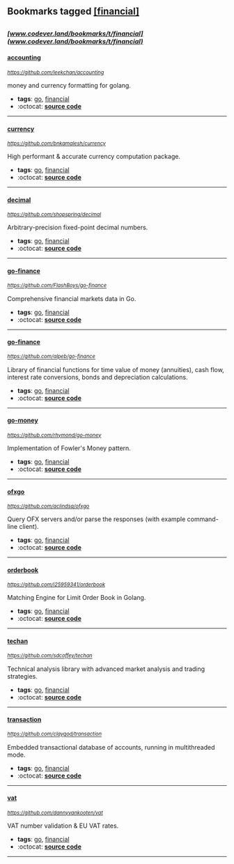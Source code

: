 ## Bookmarks tagged [[financial]](https://www.codever.land/search?q=[financial])

_<sup><sup>[www.codever.land/bookmarks/t/financial](www.codever.land/bookmarks/t/financial)</sup></sup>_
---
#### [accounting](https://github.com/leekchan/accounting)
_<sup>https://github.com/leekchan/accounting</sup>_

money and currency formatting for golang.
* **tags**: [go](../tagged/go.md), [financial](../tagged/financial.md)
* :octocat: **[source code](https://github.com/leekchan/accounting)**
---
#### [currency](https://github.com/bnkamalesh/currency)
_<sup>https://github.com/bnkamalesh/currency</sup>_

High performant & accurate currency computation package.
* **tags**: [go](../tagged/go.md), [financial](../tagged/financial.md)
* :octocat: **[source code](https://github.com/bnkamalesh/currency)**
---
#### [decimal](https://github.com/shopspring/decimal)
_<sup>https://github.com/shopspring/decimal</sup>_

Arbitrary-precision fixed-point decimal numbers.
* **tags**: [go](../tagged/go.md), [financial](../tagged/financial.md)
* :octocat: **[source code](https://github.com/shopspring/decimal)**
---
#### [go-finance](https://github.com/FlashBoys/go-finance)
_<sup>https://github.com/FlashBoys/go-finance</sup>_

Comprehensive financial markets data in Go.
* **tags**: [go](../tagged/go.md), [financial](../tagged/financial.md)
* :octocat: **[source code](https://github.com/FlashBoys/go-finance)**
---
#### [go-finance](https://github.com/alpeb/go-finance)
_<sup>https://github.com/alpeb/go-finance</sup>_

Library of financial functions for time value of money (annuities), cash flow, interest rate conversions, bonds and depreciation calculations.
* **tags**: [go](../tagged/go.md), [financial](../tagged/financial.md)
* :octocat: **[source code](https://github.com/alpeb/go-finance)**
---
#### [go-money](https://github.com/rhymond/go-money)
_<sup>https://github.com/rhymond/go-money</sup>_

Implementation of Fowler's Money pattern.
* **tags**: [go](../tagged/go.md), [financial](../tagged/financial.md)
* :octocat: **[source code](https://github.com/rhymond/go-money)**
---
#### [ofxgo](https://github.com/aclindsa/ofxgo)
_<sup>https://github.com/aclindsa/ofxgo</sup>_

Query OFX servers and/or parse the responses (with example command-line client).
* **tags**: [go](../tagged/go.md), [financial](../tagged/financial.md)
* :octocat: **[source code](https://github.com/aclindsa/ofxgo)**
---
#### [orderbook](https://github.com/i25959341/orderbook)
_<sup>https://github.com/i25959341/orderbook</sup>_

Matching Engine for Limit Order Book in Golang.
* **tags**: [go](../tagged/go.md), [financial](../tagged/financial.md)
* :octocat: **[source code](https://github.com/i25959341/orderbook)**
---
#### [techan](https://github.com/sdcoffey/techan)
_<sup>https://github.com/sdcoffey/techan</sup>_

Technical analysis library with advanced market analysis and trading strategies.
* **tags**: [go](../tagged/go.md), [financial](../tagged/financial.md)
* :octocat: **[source code](https://github.com/sdcoffey/techan)**
---
#### [transaction](https://github.com/claygod/transaction)
_<sup>https://github.com/claygod/transaction</sup>_

Embedded transactional database of accounts, running in multithreaded mode.
* **tags**: [go](../tagged/go.md), [financial](../tagged/financial.md)
* :octocat: **[source code](https://github.com/claygod/transaction)**
---
#### [vat](https://github.com/dannyvankooten/vat)
_<sup>https://github.com/dannyvankooten/vat</sup>_

VAT number validation & EU VAT rates.
* **tags**: [go](../tagged/go.md), [financial](../tagged/financial.md)
* :octocat: **[source code](https://github.com/dannyvankooten/vat)**
---

